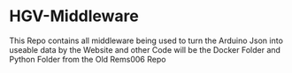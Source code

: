 # HGV-Middleware
This Repo contains all middleware being used to turn the Arduino Json into useable data by the Website and other Code will be the Docker Folder and Python Folder from the Old Rems006 Repo
